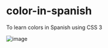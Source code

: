 # color-in-spanish
To learn colors in Spanish using CSS 3

![image](https://github.com/unagendra/color-in-spanish/assets/35718341/0e30ffa1-5fac-404f-abb8-6d6259d334af)

